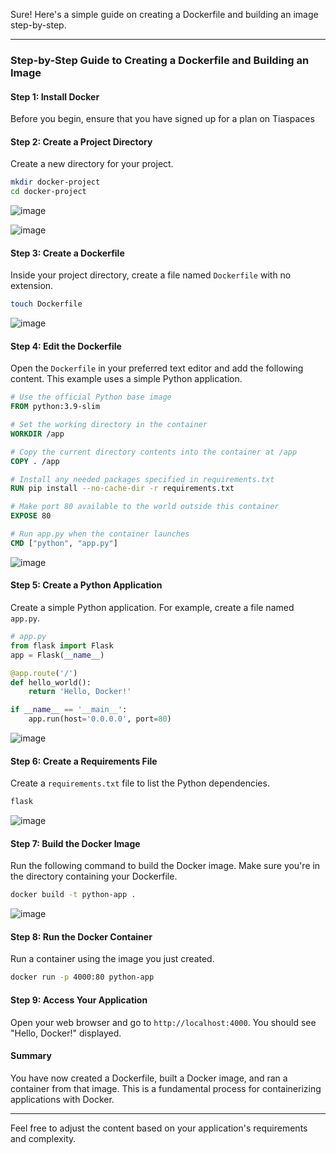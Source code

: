 Sure! Here's a simple guide on creating a Dockerfile and building an image step-by-step.

---

### Step-by-Step Guide to Creating a Dockerfile and Building an Image

#### Step 1: Install Docker
Before you begin, ensure that you have signed up for a plan on Tiaspaces
#### Step 2: Create a Project Directory
Create a new directory for your project.




```sh
mkdir docker-project
cd docker-project
```
![image](https://github.com/user-attachments/assets/27b67523-6cb7-4018-8d68-a0745206f505)


![image](https://github.com/user-attachments/assets/9089a991-aa14-469b-9504-dc895bd1987f)



#### Step 3: Create a Dockerfile
Inside your project directory, create a file named `Dockerfile` with no extension.

```sh
touch Dockerfile
```
![image](https://github.com/user-attachments/assets/bf5410c0-cb1d-40f7-ac7b-0bf324003c38)


#### Step 4: Edit the Dockerfile
Open the `Dockerfile` in your preferred text editor and add the following content. This example uses a simple Python application.

```Dockerfile
# Use the official Python base image
FROM python:3.9-slim

# Set the working directory in the container
WORKDIR /app

# Copy the current directory contents into the container at /app
COPY . /app

# Install any needed packages specified in requirements.txt
RUN pip install --no-cache-dir -r requirements.txt

# Make port 80 available to the world outside this container
EXPOSE 80

# Run app.py when the container launches
CMD ["python", "app.py"]
```

![image](https://github.com/user-attachments/assets/9abc6d4f-bd57-44d9-8cc0-e0ab489f3ca7)


#### Step 5: Create a Python Application
Create a simple Python application. For example, create a file named `app.py`.

```python
# app.py
from flask import Flask
app = Flask(__name__)

@app.route('/')
def hello_world():
    return 'Hello, Docker!'

if __name__ == '__main__':
    app.run(host='0.0.0.0', port=80)
```

![image](https://github.com/user-attachments/assets/8c59d167-cfaf-4d43-9d9d-cf194e6e00f9)

#### Step 6: Create a Requirements File
Create a `requirements.txt` file to list the Python dependencies.

```sh
flask
```

![image](https://github.com/user-attachments/assets/13406b9c-6f01-4188-8118-d49bbc3ea564)


#### Step 7: Build the Docker Image
Run the following command to build the Docker image. Make sure you're in the directory containing your Dockerfile.

```sh
docker build -t python-app .
```

![image](https://github.com/user-attachments/assets/e014e9e8-6788-4aae-b391-326d4e92ca22)


#### Step 8: Run the Docker Container
Run a container using the image you just created.

```sh
docker run -p 4000:80 python-app
```

#### Step 9: Access Your Application
Open your web browser and go to `http://localhost:4000`. You should see "Hello, Docker!" displayed.

#### Summary
You have now created a Dockerfile, built a Docker image, and ran a container from that image. This is a fundamental process for containerizing applications with Docker.

---

Feel free to adjust the content based on your application's requirements and complexity.
